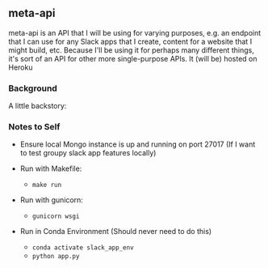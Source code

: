 ## meta-api

meta-api is an API that I will be using for varying purposes, e.g. an endpoint that I can use for any Slack apps that I create, content for a website that I might build, etc. Because I'll be using it for perhaps many different things, it's sort of an API for other more single-purpose APIs. It (will be) hosted on Heroku

### Background

A little backstory:

### Notes to Self

- Ensure local Mongo instance is up and running on port 27017 (If I want to test groupy slack app features locally)

- Run with Makefile:
    - `make run`
    

- Run with gunicorn:
    - `gunicorn wsgi`

- Run in Conda Environment (Should never need to do this)
    - `conda activate slack_app_env`
    - `python app.py`

